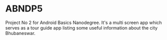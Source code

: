 # ABNDP5
Project No 2 for Android Basics Nanodegree. It's a multi screen app which serves as a tour guide app listing some useful information about the city Bhubaneswar.
